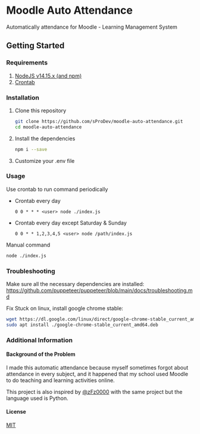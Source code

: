 # Moodle Auto Attendance

Automatically attendance for Moodle - Learning Management System

## Getting Started

### Requirements

1. [NodeJS v14.15.x (and npm)](https://nodejs.org/en/)
2. [Crontab](https://cron-job.org/en/)

### Installation

1. Clone this repository
   ```bash
   git clone https://github.com/sProDev/moodle-auto-attendance.git
   cd moodle-auto-attendance
   ```
2. Install the dependencies
   ```bash
   npm i --save
   ```
3. Customize your .env file

### Usage

Use crontab to run command periodically

- Crontab every day
  ```
  0 0 * * * <user> node ./index.js
  ```
- Crontab every day except Saturday & Sunday
  ```
  0 0 * * 1,2,3,4,5 <user> node /path/index.js
  ```

Manual command
```bash
node ./index.js
```

### Troubleshooting

Make sure all the necessary dependencies are installed: https://github.com/puppeteer/puppeteer/blob/main/docs/troubleshooting.md

Fix Stuck on linux, install google chrome stable: 
```bash
wget https://dl.google.com/linux/direct/google-chrome-stable_current_amd64.deb
sudo apt install ./google-chrome-stable_current_amd64.deb
```

### Additional Information

#### Background of the Problem

I made this automatic attendance because myself sometimes forgot about attendance in every subject, and it happened that my school used Moodle to do teaching and learning activities online.

This project is also inspired by [@zFz0000](https://github.com/zFz0000/MoodleAutoAttendance) with the same project but the language used is Python.

#### License

[MIT](https://github.com/sProDev/moodle-auto-attendance/blob/main/LICENSE)
